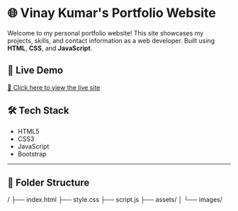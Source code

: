 # 🌐 Vinay Kumar's Portfolio Website

Welcome to my personal portfolio website! This site showcases my projects, skills, and contact information as a web developer. Built using **HTML**, **CSS**, and **JavaScript**.

## 🚀 Live Demo

[🔗 Click here to view the live site](https://vinaykumar0304dee.github.io/portfolio/)


## 🛠️ Tech Stack

- HTML5
- CSS3
- JavaScript
- Bootstrap

---

## 📁 Folder Structure
/
├── index.html
├── style.css
├── script.js
├── assets/
│   └── images/

